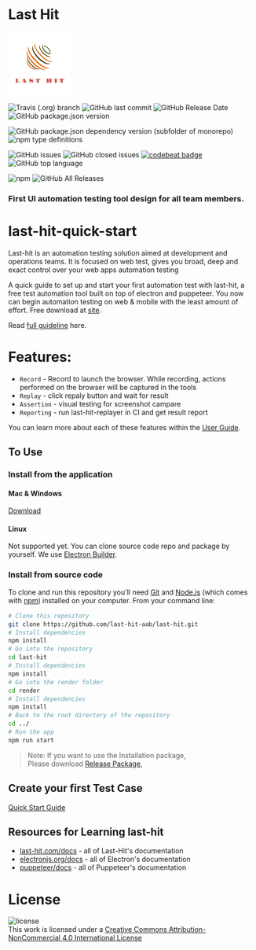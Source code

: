 # Last Hit  

![Last Hit  logo](icons/128x128.png)


![Travis (.org) branch](https://img.shields.io/travis/last-hit-aab/last-hit/master)
![GitHub last commit](https://img.shields.io/github/last-commit/last-hit-aab/last-hit)
![GitHub Release Date](https://img.shields.io/github/release-date/last-hit-aab/last-hit) 
![GitHub package.json version](https://img.shields.io/github/package-json/v/last-hit-aab/last-hit)


![GitHub package.json dependency version (subfolder of monorepo)](https://img.shields.io/github/package-json/dependency-version/last-hit-aab/last-hit/puppeteer)
![npm type definitions](https://img.shields.io/npm/types/typescript)



![GitHub issues](https://img.shields.io/github/issues/last-hit-aab/last-hit)
![GitHub closed issues](https://img.shields.io/github/issues-closed/last-hit-aab/last-hit)
[![codebeat badge](https://codebeat.co/badges/f3316c83-a06b-4307-b50a-3af48fab9ac3)](https://codebeat.co/projects/github-com-last-hit-aab-last-hit-master)
![GitHub top language](https://img.shields.io/github/languages/top/last-hit-aab/last-hit)


![npm](https://img.shields.io/npm/dw/last-hit-replayer)
![GitHub All Releases](https://img.shields.io/github/downloads/last-hit-aab/last-hit/total)


### First UI automation testing tool design for all team members.



# last-hit-quick-start

Last-hit is an automation testing solution aimed at development and operations teams.
It is focused on web test, gives you broad, deep and exact control over your web apps automation testing

A quick guide to set up and start your first automation test with last-hit, a free test automation tool built on top of electron and puppeteer. You now can begin automation testing on web & mobile with the least amount of effort. Free download at [site](https://www.last-hit.com).

Read [full guideline](https://last-hit.com/tutorial/) here.

# Features:

- `Record` - Record to launch the browser. While recording, actions performed on the browser will be captured in the tools 
- `Replay` - click repaly button and wait for result 
- `Assertion` - visual testing for screenshot campare
- `Reporting` - run last-hit-replayer in CI and get result report 

You can learn more about each of these features within the [User Guide](https://last-hit.com/tutorial/).

## To Use

### Install from the application

#### Mac & Windows
[Download](https://github.com/last-hit-aab/last-hit/releases)

#### Linux

Not supported yet. You can clone source code repo and package by yourself. We use [Electron Builder](https://www.electron.build/).

### Install from source code 

To clone and run this repository you'll need [Git](https://git-scm.com) and [Node.js](https://nodejs.org/en/download/) (which comes with [npm](http://npmjs.com)) installed on your computer. From your command line:

```bash
# Clone this repository
git clone https://github.com/last-hit-aab/last-hit.git
# Install dependencies
npm install
# Go into the repository
cd last-hit
# Install dependencies
npm install
# Go into the render folder
cd render
# Install dependencies
npm install
# Back to the root directory of the repository
cd ../
# Run the app
npm run start
```

> Note: If you want to use the Installation package,  
> Please download [Release Package](https://github.com/last-hit-aab/last-hit/releases),  




## Create your first Test Case


[Quick Start Guide](https://last-hit.com/quick-start-guide)


## Resources for Learning last-hit

- [last-hit.com/docs](https://last-hit.com/tutorial/) - all of Last-Hit's documentation
- [electronjs.org/docs](https://electronjs.org/docs) - all of Electron's documentation
- [puppeteer/docs](https://pptr.dev/) - all of Puppeteer's documentation



# License
![license](https://i.creativecommons.org/l/by-nc/4.0/88x31.png)  
This work is licensed under a [Creative Commons Attribution-NonCommercial 4.0 International License](http://creativecommons.org/licenses/by-nc/4.0/)
